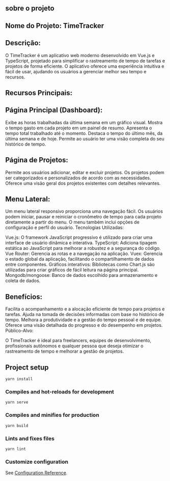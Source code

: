## sobre o projeto

## Nome do Projeto: TimeTracker

## Descrição:

O TimeTracker é um aplicativo web moderno desenvolvido em Vue.js e TypeScript, projetado para simplificar o rastreamento de tempo de tarefas e projetos de forma eficiente. O aplicativo oferece uma experiência intuitiva e fácil de usar, ajudando os usuários a gerenciar melhor seu tempo e recursos.

## Recursos Principais:

## Página Principal (Dashboard):

Exibe as horas trabalhadas da última semana em um gráfico visual.
Mostra o tempo gasto em cada projeto em um painel de resumo.
Apresenta o tempo total trabalhado até o momento.
Destaca o tempo do último mês, da última semana e de hoje.
Permite ao usuário ter uma visão completa do seu histórico de tempo.

## Página de Projetos:

Permite aos usuários adicionar, editar e excluir projetos.
Os projetos podem ser categorizados e personalizados de acordo com as necessidades.
Oferece uma visão geral dos projetos existentes com detalhes relevantes.

## Menu Lateral:

Um menu lateral responsivo proporciona uma navegação fácil.
Os usuários podem iniciar, pausar e reiniciar o cronômetro de tempo para cada projeto diretamente a partir do menu.
O menu também inclui opções de configuração e perfil do usuário.
Tecnologias Utilizadas:

Vue.js: O framework JavaScript progressivo é utilizado para criar uma interface de usuário dinâmica e interativa.
TypeScript: Adiciona tipagem estática ao JavaScript para melhorar a robustez e a segurança do código.
Vue Router: Gerencia as rotas e a navegação na aplicação.
Vuex: Gerencia o estado global da aplicação, facilitando o compartilhamento de dados entre componentes.
Gráficos interativos: Bibliotecas como Chart.js são utilizadas para criar gráficos de fácil leitura na página principal.
Mongodb/mongoose: Banco de dados escolhido para armazenamento e coleta de dados.

## Benefícios:

Facilita o acompanhamento e a alocação eficiente de tempo para projetos e tarefas.
Ajuda na tomada de decisões informadas com base no histórico de tempo.
Melhora a produtividade e a gestão do tempo pessoal e de equipe.
Oferece uma visão detalhada do progresso e do desempenho em projetos.
Público-Alvo:

O TimeTracker é ideal para freelancers, equipes de desenvolvimento, profissionais autônomos e qualquer pessoa que deseja otimizar o rastreamento de tempo e melhorar a gestão de projetos.

## Project setup
```
yarn install
```

### Compiles and hot-reloads for development
```
yarn serve
```

### Compiles and minifies for production
```
yarn build
```

### Lints and fixes files
```
yarn lint
```

### Customize configuration
See [Configuration Reference](https://cli.vuejs.org/config/).
